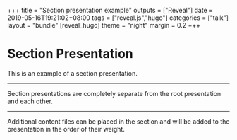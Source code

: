 +++
title = "Section presentation example"
outputs = ["Reveal"]
date = 2019-05-16T19:21:02+08:00
tags = ["reveal.js","hugo"]
categories = ["talk"]
layout = "bundle"
[reveal_hugo]
theme = "night"
margin = 0.2
+++

# Section Presentation

This is an example of a section presentation.

---

Section presentations are completely separate from the root presentation and each other.

---

Additional content files can be placed in the section and will be added to the presentation in the order of their weight.
